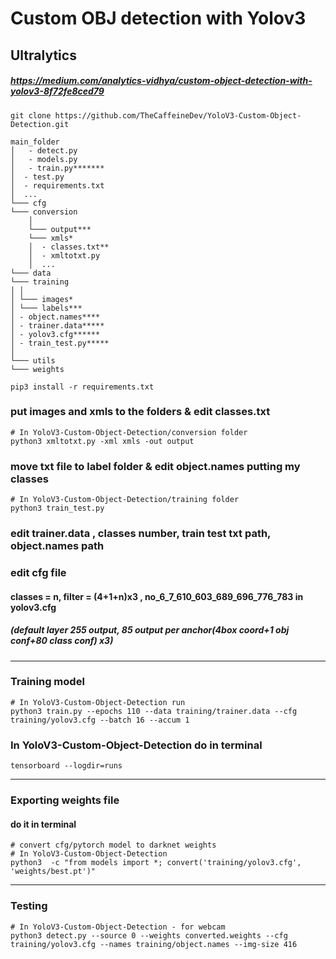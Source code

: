 # Custom OBJ detection with Yolov3
## Ultralytics 
##### https://medium.com/analytics-vidhya/custom-object-detection-with-yolov3-8f72fe8ced79
```
git clone https://github.com/TheCaffeineDev/YoloV3-Custom-Object-Detection.git
```
```
main_folder
│   - detect.py
│   - models.py
│   - train.py*******
│  - test.py
│  - requirements.txt
│  ...
└─── cfg
└─── conversion
    │
    └─── output***
    └─── xmls*
    │  - classes.txt**
    │  - xmltotxt.py
    │  ...
└─── data
└─── training
│ │
│ └─── images*
│ └─── labels***
│ - object.names****
│ - trainer.data*****
│ - yolov3.cfg******
│ - train_test.py*****
│
└─── utils
└─── weights
```
```
pip3 install -r requirements.txt
```
### put images and xmls to the folders & edit classes.txt
```
# In YoloV3-Custom-Object-Detection/conversion folder
python3 xmltotxt.py -xml xmls -out output
```
### move txt file to label folder & edit object.names putting my classes
```
# In YoloV3-Custom-Object-Detection/training folder
python3 train_test.py
```
### edit trainer.data , classes number, train test txt path, object.names path
### edit cfg file 
#### classes = n, filter = (4+1+n)x3 , no_6_7_610_603_689_696_776_783 in yolov3.cfg
##### (default layer 255 output, 85 output per anchor(4box coord+1 obj conf+80 class conf) x3)
_________________________
### Training model
```
# In YoloV3-Custom-Object-Detection run
python3 train.py --epochs 110 --data training/trainer.data --cfg training/yolov3.cfg --batch 16 --accum 1
```
### In YoloV3-Custom-Object-Detection do in terminal
```
tensorboard --logdir=runs
```
__________________________
### Exporting weights file
#### do it in terminal
```
# convert cfg/pytorch model to darknet weights
# In YoloV3-Custom-Object-Detection
python3  -c "from models import *; convert('training/yolov3.cfg', 'weights/best.pt')"
```
_____________
### Testing
```
# In YoloV3-Custom-Object-Detection - for webcam
python3 detect.py --source 0 --weights converted.weights --cfg training/yolov3.cfg --names training/object.names --img-size 416
```
